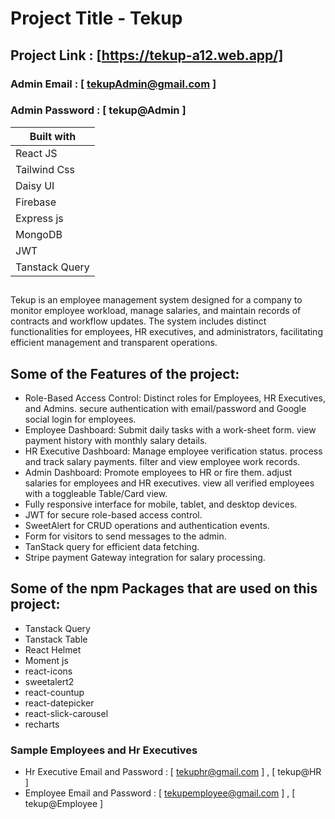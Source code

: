 # Project Title - Tekup

## Project Link : [https://tekup-a12.web.app/]

### Admin Email : [ tekupAdmin@gmail.com ]
### Admin Password : [ tekup@Admin ]


| Built with    |
| ------------- |
| React JS      |
| Tailwind Css  |
| Daisy UI      |
| Firebase      |
| Express js    |
| MongoDB       |
| JWT           |
| Tanstack Query|

##

Tekup is an employee management system designed for a company to monitor employee workload, manage salaries, and maintain records of contracts and workflow updates. The system includes distinct functionalities for employees, HR executives, and administrators, facilitating efficient management and transparent operations.

## Some of the Features of the project:

- Role-Based Access Control: Distinct roles for Employees, HR Executives, and Admins. secure authentication with email/password and Google social login for employees.
- Employee Dashboard: Submit daily tasks with a work-sheet form. view payment history with monthly salary details.
- HR Executive Dashboard: Manage employee verification status. process and track salary payments. filter and view employee work records.
- Admin Dashboard: Promote employees to HR or fire them. adjust salaries for employees and HR executives. view all verified employees with a toggleable Table/Card view.
- Fully responsive interface for mobile, tablet, and desktop devices.
- JWT for secure role-based access control.
- SweetAlert for CRUD operations and authentication events.
- Form for visitors to send messages to the admin.
- TanStack query for efficient data fetching.
- Stripe payment Gateway integration for salary processing.

## Some of the npm Packages that are used on this project:

- Tanstack Query
- Tanstack Table
- React Helmet
- Moment js
- react-icons
- sweetalert2
- react-countup
- react-datepicker
- react-slick-carousel
- recharts

### Sample Employees and Hr Executives

- Hr Executive Email and Password : [ tekuphr@gmail.com ] , [ tekup@HR ]
- Employee Email and Password : [ tekupemployee@gmail.com ] , [ tekup@Employee ]